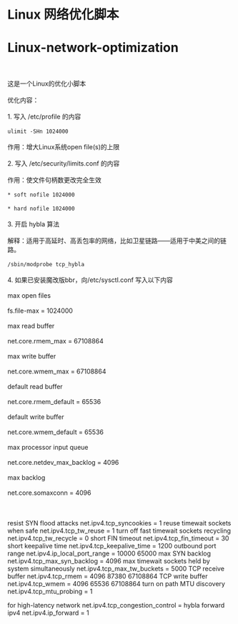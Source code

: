 # Linux 网络优化脚本
# Linux-network-optimization
<br />
<br />
这是一个Linux的优化小脚本
<br />
<br />
优化内容：
<br />
<br />
1. 写入 /etc/profile 的内容
<br />
<br />
<code>ulimit -SHn 1024000</code>
<br />
<br />
作用：增大Linux系统open file(s)的上限
<br />
<br />
2. 写入 /etc/security/limits.conf 的内容
<br />
<br />
作用：使文件句柄数更改完全生效
<br />
<br />
<code>* soft nofile 1024000</code>
<br />
<br />
<code>* hard nofile 1024000</code>
<br />
<br />
3. 开启 hybla 算法
<br />
<br />
解释：适用于高延时、高丢包率的网络，比如卫星链路——适用于中美之间的链路。
<br />
<br />
<code>/sbin/modprobe tcp_hybla</code>
<br />
<br />
4. 如果已安装魔改版bbr，向/etc/sysctl.conf 写入以下内容
<br />
<br />
max open files
<br />
<br />
fs.file-max = 1024000
<br />
<br />
max read buffer
<br />
<br />
net.core.rmem_max = 67108864
<br />
<br />
max write buffer
<br />
<br />
net.core.wmem_max = 67108864
<br />
<br />
default read buffer
<br />
<br />
net.core.rmem_default = 65536
<br />
<br />
default write buffer
<br />
<br />
net.core.wmem_default = 65536
<br />
<br />
max processor input queue
<br />
<br />
net.core.netdev_max_backlog = 4096
<br />
<br />
max backlog
<br />
<br />
net.core.somaxconn = 4096
<br />
<br />
<br />
<br />
resist SYN flood attacks
net.ipv4.tcp_syncookies = 1
reuse timewait sockets when safe
net.ipv4.tcp_tw_reuse = 1
turn off fast timewait sockets recycling
net.ipv4.tcp_tw_recycle = 0
short FIN timeout
net.ipv4.tcp_fin_timeout = 30
short keepalive time
net.ipv4.tcp_keepalive_time = 1200
outbound port range
net.ipv4.ip_local_port_range = 10000 65000
max SYN backlog
net.ipv4.tcp_max_syn_backlog = 4096
max timewait sockets held by system simultaneously
net.ipv4.tcp_max_tw_buckets = 5000
TCP receive buffer
net.ipv4.tcp_rmem = 4096 87380 67108864
TCP write buffer
net.ipv4.tcp_wmem = 4096 65536 67108864
turn on path MTU discovery
net.ipv4.tcp_mtu_probing = 1

for high-latency network
net.ipv4.tcp_congestion_control = hybla
forward ipv4
net.ipv4.ip_forward = 1
<br />
<br />
